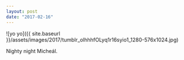 ```yaml
---
layout: post
date: "2017-02-16"
---
```


![yo yo]({{ site.baseurl }}/assets/images/2017/tumblr_olhhhfOLyq1r16syio1_1280-576x1024.jpg)

Nighty night Micheál.
